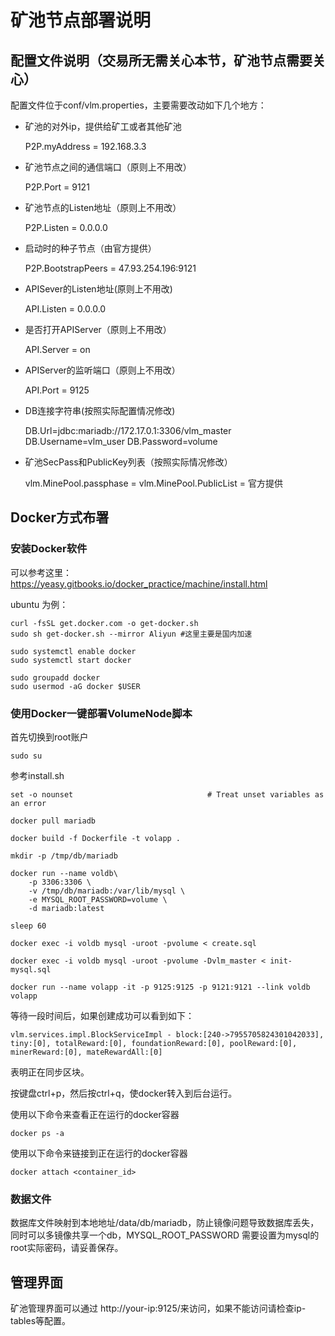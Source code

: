 # 矿池节点部署说明

## 配置文件说明（交易所无需关心本节，矿池节点需要关心）
	
配置文件位于conf/vlm.properties，主要需要改动如下几个地方：
	
- 矿池的对外ip，提供给矿工或者其他矿池
	
	P2P.myAddress = 192.168.3.3

- 矿池节点之间的通信端口（原则上不用改）

	P2P.Port = 9121

- 矿池节点的Listen地址（原则上不用改）

	P2P.Listen = 0.0.0.0

- 启动时的种子节点（由官方提供）

	P2P.BootstrapPeers = 47.93.254.196:9121

- APISever的Listen地址(原则上不用改)

	API.Listen = 0.0.0.0

- 是否打开APIServer（原则上不用改）

	API.Server = on

- APIServer的监听端口（原则上不用改）

	API.Port = 9125
 
- DB连接字符串(按照实际配置情况修改)

	DB.Url=jdbc:mariadb://172.17.0.1:3306/vlm_master
	DB.Username=vlm_user
	DB.Password=volume

- 矿池SecPass和PublicKey列表（按照实际情况修改）

	vlm.MinePool.passphase = 
	vlm.MinePool.PublicList = 官方提供

## Docker方式布署

### 安装Docker软件

可以参考这里：https://yeasy.gitbooks.io/docker_practice/machine/install.html

ubuntu 为例：
	
	curl -fsSL get.docker.com -o get-docker.sh 
	sudo sh get-docker.sh --mirror Aliyun #这里主要是国内加速

	sudo systemctl enable docker
	sudo systemctl start docker

	sudo groupadd docker
	sudo usermod -aG docker $USER

### 使用Docker一键部署VolumeNode脚本

首先切换到root账户
```
sudo su
```

参考install.sh
```
set -o nounset                              # Treat unset variables as an error

docker pull mariadb

docker build -f Dockerfile -t volapp .

mkdir -p /tmp/db/mariadb

docker run --name voldb\
    -p 3306:3306 \
    -v /tmp/db/mariadb:/var/lib/mysql \
    -e MYSQL_ROOT_PASSWORD=volume \
    -d mariadb:latest

sleep 60

docker exec -i voldb mysql -uroot -pvolume < create.sql

docker exec -i voldb mysql -uroot -pvolume -Dvlm_master < init-mysql.sql

docker run --name volapp -it -p 9125:9125 -p 9121:9121 --link voldb volapp

```

等待一段时间后，如果创建成功可以看到如下：

```
vlm.services.impl.BlockServiceImpl - block:[240->7955705824301042033], tiny:[0], totalReward:[0], foundationReward:[0], poolReward:[0], minerReward:[0], mateRewardAll:[0]
```

表明正在同步区块。

按键盘ctrl+p，然后按ctrl+q，使docker转入到后台运行。

使用以下命令来查看正在运行的docker容器
```
docker ps -a
```

使用以下命令来链接到正在运行的docker容器
```
docker attach <container_id>
```


### 数据文件
	
数据库文件映射到本地地址/data/db/mariadb，防止镜像问题导致数据库丢失，同时可以多镜像共享一个db，MYSQL_ROOT_PASSWORD 需要设置为mysql的root实际密码，请妥善保存。

## 管理界面

矿池管理界面可以通过 http://your-ip:9125/来访问，如果不能访问请检查ip-tables等配置。
